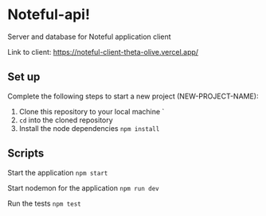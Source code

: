 # Noteful-api!

Server and database for Noteful application client

Link to client: https://noteful-client-theta-olive.vercel.app/



## Set up

Complete the following steps to start a new project (NEW-PROJECT-NAME):

1. Clone this repository to your local machine `
2. `cd` into the cloned repository
3. Install the node dependencies `npm install`


## Scripts

Start the application `npm start`

Start nodemon for the application `npm run dev`

Run the tests `npm test`

